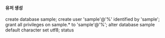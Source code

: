 #### 유저 생성 ####
create database sample;
create user 'sample'@'%' identified by 'sample';
grant all privileges on sample.* to 'sample'@'%';
alter database sample default character set utf8;
status

